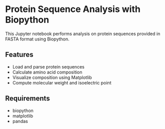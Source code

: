 # Protein Sequence Analysis with Biopython

This Jupyter notebook performs analysis on protein sequences provided in FASTA format using Biopython.

## Features
- Load and parse protein sequences
- Calculate amino acid composition
- Visualize composition using Matplotlib
- Compute molecular weight and isoelectric point

## Requirements
- biopython
- matplotlib
- pandas

